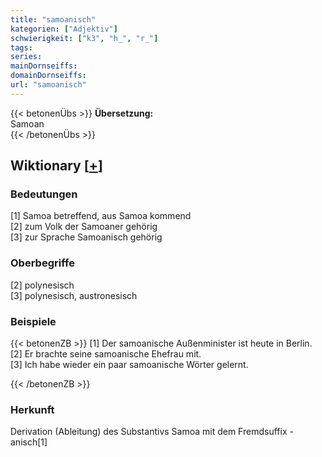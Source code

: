 ```yaml
---
title: "samoanisch"
kategorien: ["Adjektiv"]
schwierigkeit: ["k3", "h_", "r_"]
tags:
series:
mainDornseiffs:
domainDornseiffs:
url: "samoanisch"
---
```


{{< betonenÜbs >}}
**Übersetzung:**  
Samoan  
{{< /betonenÜbs >}}

## Wiktionary [[+](https://de.wiktionary.org/wiki/samoanisch)]

### Bedeutungen
[1] Samoa betreffend, aus Samoa kommend  
[2] zum Volk der Samoaner gehörig  
[3] zur Sprache Samoanisch gehörig  

### Oberbegriffe
[2] polynesisch  
[3] polynesisch, austronesisch  

### Beispiele
{{< betonenZB >}}
[1] Der samoanische Außenminister ist heute in Berlin.  
[2] Er brachte seine samoanische Ehefrau mit.  
[3] Ich habe wieder ein paar samoanische Wörter gelernt.  

{{< /betonenZB >}}
### Herkunft
Derivation (Ableitung) des Substantivs Samoa mit dem Fremdsuffix -anisch[1]  


